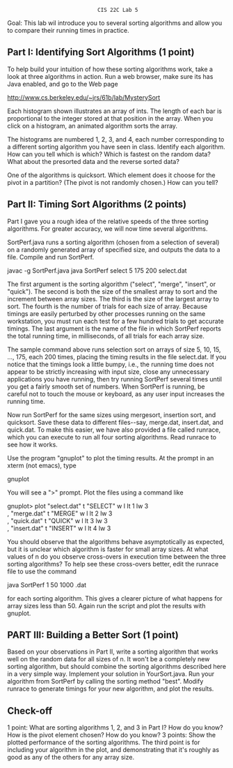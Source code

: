                                  CIS 22C Lab 5
                               

Goal:  This lab wil introduce you to several sorting algorithms and allow you
to compare their running times in practice.


Part I:  Identifying Sort Algorithms (1 point)
----------------------------------------------
To help build your intuition of how these sorting algorithms work, take a look
at three algorithms in action.  Run a web browser, make sure its has Java
enabled, and go to the Web page

   http://www.cs.berkeley.edu/~jrs/61b/lab/MysterySort

Each histogram shown illustrates an array of ints.  The length of each bar is
proportional to the integer stored at that position in the array.  When you
click on a histogram, an animated algorithm sorts the array.

The histograms are numbered 1, 2, 3, and 4, each number corresponding to a
different sorting algorithm you have seen in class.  Identify each algorithm.
How can you tell which is which?  Which is fastest on the random data?  What
about the presorted data and the reverse sorted data?

One of the algorithms is quicksort.  Which element does it choose for the pivot
in a partition?  (The pivot is not randomly chosen.)  How can you tell?

Part II:  Timing Sort Algorithms (2 points)
-------------------------------------------
Part I gave you a rough idea of the relative speeds of the three sorting
algorithms.  For greater accuracy, we will now time several algorithms.

SortPerf.java runs a sorting algorithm (chosen from a selection of several) on
a randomly generated array of specified size, and outputs the data to a file.
Compile and run SortPerf.

  javac -g SortPerf.java
  java SortPerf select 5 175 200 select.dat

The first argument is the sorting algorithm ("select", "merge", "insert", or
"quick").  The second is both the size of the smallest array to sort and the
increment between array sizes.  The third is the size of the largest array to
sort.  The fourth is the number of trials for each size of array.  Because
timings are easily perturbed by other processes running on the same
workstation, you must run each test for a few hundred trials to get accurate
timings.  The last argument is the name of the file in which SortPerf reports
the total running time, in milliseconds, of all trials for each array size.

The sample command above runs selection sort on arrays of size 5, 10, 15, ...,
175, each 200 times, placing the timing results in the file select.dat.  If you
notice that the timings look a little bumpy, i.e., the running time does not
appear to be strictly increasing with input size, close any unnecessary
applications you have running, then try running SortPerf several times until
you get a fairly smooth set of numbers.  When SortPerf is running, be careful
not to touch the mouse or keyboard, as any user input increases the running
time.

Now run SortPerf for the same sizes using mergesort, insertion sort, and
quicksort.  Save these data to different files--say, merge.dat, insert.dat, and
quick.dat.  To make this easier, we have also provided a file called runrace,
which you can execute to run all four sorting algorithms.  Read runrace to see
how it works.

Use the program "gnuplot" to plot the timing results.  At the prompt in an
xterm (not emacs), type

  gnuplot

You will see a ">" prompt.  Plot the files using a command like

  gnuplot>  plot "select.dat" t "SELECT" w l lt 1 lw 3\
, "merge.dat" t "MERGE"  w l lt 2 lw 3\
, "quick.dat" t "QUICK"  w l lt 3 lw 3\
, "insert.dat" t "INSERT"  w l lt 4 lw 3
  

You should observe that the algorithms behave asymptotically as expected, but
it is unclear which algorithm is faster for small array sizes.  At what values
of n do you observe cross-overs in execution time between the three sorting
algorithms?  To help see these cross-overs better, edit the runrace file to use
the command

  java SortPerf <sort> 1 50 1000 <sort>.dat

for each sorting algorithm.  This gives a clearer picture of what happens for
array sizes less than 50.  Again run the script and plot the results with
gnuplot.

PART III:  Building a Better Sort (1 point)
-------------------------------------------
Based on your observations in Part II, write a sorting algorithm that works
well on the random data for all sizes of n.  It won't be a completely new
sorting algorithm, but should combine the sorting algorithms described here in
a very simple way.  Implement your solution in YourSort.java.  Run your
algorithm from SortPerf by calling the sorting method "best".  Modify runrace
to generate timings for your new algorithm, and plot the results.

Check-off
---------
1 point:   What are sorting algorithms 1, 2, and 3 in Part I?  How do you know?
           How is the pivot element chosen?  How do you know?
3 points:  Show the plotted performance of the sorting algorithms.  The third
           point is for including your algorithm in the plot, and demonstrating
           that it's roughly as good as any of the others for any array size.

